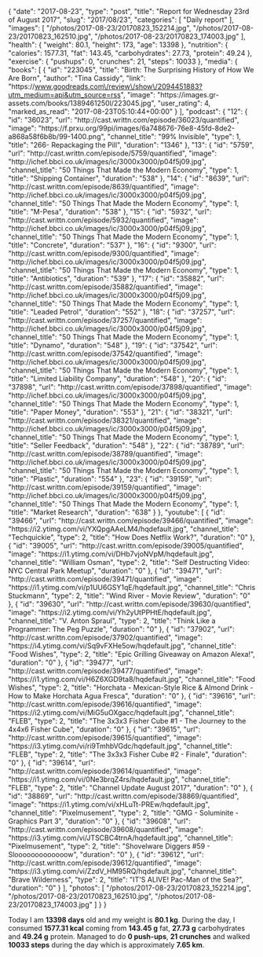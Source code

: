 {
    "date": "2017-08-23",
    "type": "post",
    "title": "Report for Wednesday 23rd of August 2017",
    "slug": "2017\/08\/23",
    "categories": [
        "Daily report"
    ],
    "images": [
        "\/photos\/2017-08-23\/20170823_152214.jpg",
        "\/photos\/2017-08-23\/20170823_162510.jpg",
        "\/photos\/2017-08-23\/20170823_174003.jpg"
    ],
    "health": {
        "weight": 80.1,
        "height": 173,
        "age": 13398
    },
    "nutrition": {
        "calories": 1577.31,
        "fat": 143.45,
        "carbohydrates": 27.73,
        "protein": 49.24
    },
    "exercise": {
        "pushups": 0,
        "crunches": 21,
        "steps": 10033
    },
    "media": {
        "books": [
            {
                "id": "223045",
                "title": "Birth: The Surprising History of How We Are Born",
                "author": "Tina Cassidy",
                "link": "https:\/\/www.goodreads.com\/review\/show\/2094451883?utm_medium=api&utm_source=rss",
                "image": "https:\/\/images.gr-assets.com\/books\/1389461250l\/223045.jpg",
                "user_rating": 4,
                "marked_as_read": "2017-08-23T05:10:44+00:00"
            }
        ],
        "podcast": {
            "12": {
                "id": "36023",
                "url": "http:\/\/cast.writtn.com\/episode\/36023\/quantified",
                "image": "https:\/\/f.prxu.org\/99pi\/images\/6a748676-76e8-45fd-8de2-a868a58f6b8b\/99-1400.png",
                "channel_title": "99% Invisible",
                "type": 1,
                "title": "266- Repackaging the Pill",
                "duration": "1346"
            },
            "13": {
                "id": "5759",
                "url": "http:\/\/cast.writtn.com\/episode\/5759\/quantified",
                "image": "http:\/\/ichef.bbci.co.uk\/images\/ic\/3000x3000\/p04f5j09.jpg",
                "channel_title": "50 Things That Made the Modern Economy",
                "type": 1,
                "title": "Shipping Container",
                "duration": "538"
            },
            "14": {
                "id": "8639",
                "url": "http:\/\/cast.writtn.com\/episode\/8639\/quantified",
                "image": "http:\/\/ichef.bbci.co.uk\/images\/ic\/3000x3000\/p04f5j09.jpg",
                "channel_title": "50 Things That Made the Modern Economy",
                "type": 1,
                "title": "M-Pesa",
                "duration": "538"
            },
            "15": {
                "id": "5932",
                "url": "http:\/\/cast.writtn.com\/episode\/5932\/quantified",
                "image": "http:\/\/ichef.bbci.co.uk\/images\/ic\/3000x3000\/p04f5j09.jpg",
                "channel_title": "50 Things That Made the Modern Economy",
                "type": 1,
                "title": "Concrete",
                "duration": "537"
            },
            "16": {
                "id": "9300",
                "url": "http:\/\/cast.writtn.com\/episode\/9300\/quantified",
                "image": "http:\/\/ichef.bbci.co.uk\/images\/ic\/3000x3000\/p04f5j09.jpg",
                "channel_title": "50 Things That Made the Modern Economy",
                "type": 1,
                "title": "Antibiotics",
                "duration": "539"
            },
            "17": {
                "id": "35882",
                "url": "http:\/\/cast.writtn.com\/episode\/35882\/quantified",
                "image": "http:\/\/ichef.bbci.co.uk\/images\/ic\/3000x3000\/p04f5j09.jpg",
                "channel_title": "50 Things That Made the Modern Economy",
                "type": 1,
                "title": "Leaded Petrol",
                "duration": "552"
            },
            "18": {
                "id": "37257",
                "url": "http:\/\/cast.writtn.com\/episode\/37257\/quantified",
                "image": "http:\/\/ichef.bbci.co.uk\/images\/ic\/3000x3000\/p04f5j09.jpg",
                "channel_title": "50 Things That Made the Modern Economy",
                "type": 1,
                "title": "Dynamo",
                "duration": "548"
            },
            "19": {
                "id": "37542",
                "url": "http:\/\/cast.writtn.com\/episode\/37542\/quantified",
                "image": "http:\/\/ichef.bbci.co.uk\/images\/ic\/3000x3000\/p04f5j09.jpg",
                "channel_title": "50 Things That Made the Modern Economy",
                "type": 1,
                "title": "Limited Liability Company",
                "duration": "548"
            },
            "20": {
                "id": "37898",
                "url": "http:\/\/cast.writtn.com\/episode\/37898\/quantified",
                "image": "http:\/\/ichef.bbci.co.uk\/images\/ic\/3000x3000\/p04f5j09.jpg",
                "channel_title": "50 Things That Made the Modern Economy",
                "type": 1,
                "title": "Paper Money",
                "duration": "553"
            },
            "21": {
                "id": "38321",
                "url": "http:\/\/cast.writtn.com\/episode\/38321\/quantified",
                "image": "http:\/\/ichef.bbci.co.uk\/images\/ic\/3000x3000\/p04f5j09.jpg",
                "channel_title": "50 Things That Made the Modern Economy",
                "type": 1,
                "title": "Seller Feedback",
                "duration": "548"
            },
            "22": {
                "id": "38789",
                "url": "http:\/\/cast.writtn.com\/episode\/38789\/quantified",
                "image": "http:\/\/ichef.bbci.co.uk\/images\/ic\/3000x3000\/p04f5j09.jpg",
                "channel_title": "50 Things That Made the Modern Economy",
                "type": 1,
                "title": "Plastic",
                "duration": "554"
            },
            "23": {
                "id": "39159",
                "url": "http:\/\/cast.writtn.com\/episode\/39159\/quantified",
                "image": "http:\/\/ichef.bbci.co.uk\/images\/ic\/3000x3000\/p04f5j09.jpg",
                "channel_title": "50 Things That Made the Modern Economy",
                "type": 1,
                "title": "Market Research",
                "duration": "638"
            }
        },
        "youtube": [
            {
                "id": "39466",
                "url": "http:\/\/cast.writtn.com\/episode\/39466\/quantified",
                "image": "https:\/\/i2.ytimg.com\/vi\/YXQpgAAeLM4\/hqdefault.jpg",
                "channel_title": "Techquickie",
                "type": 2,
                "title": "How Does Netflix Work?",
                "duration": "0"
            },
            {
                "id": "39005",
                "url": "http:\/\/cast.writtn.com\/episode\/39005\/quantified",
                "image": "https:\/\/i1.ytimg.com\/vi\/DHb7vjoNVpM\/hqdefault.jpg",
                "channel_title": "William Osman",
                "type": 2,
                "title": "Self Destructing Video: NYC Central Park Meetup",
                "duration": "0"
            },
            {
                "id": "39471",
                "url": "http:\/\/cast.writtn.com\/episode\/39471\/quantified",
                "image": "https:\/\/i1.ytimg.com\/vi\/p1UU6GSY1qE\/hqdefault.jpg",
                "channel_title": "Chris Stuckmann",
                "type": 2,
                "title": "Wind River - Movie Review",
                "duration": "0"
            },
            {
                "id": "39630",
                "url": "http:\/\/cast.writtn.com\/episode\/39630\/quantified",
                "image": "https:\/\/i2.ytimg.com\/vi\/Yh2yUtPPHtE\/hqdefault.jpg",
                "channel_title": "V. Anton Spraul",
                "type": 2,
                "title": "Think Like a Programmer: The Peg Puzzle",
                "duration": "0"
            },
            {
                "id": "37902",
                "url": "http:\/\/cast.writtn.com\/episode\/37902\/quantified",
                "image": "https:\/\/i4.ytimg.com\/vi\/Sq9vFXHe5ow\/hqdefault.jpg",
                "channel_title": "Food Wishes",
                "type": 2,
                "title": "Epic Grilling Giveaway on Amazon Alexa!",
                "duration": "0"
            },
            {
                "id": "39477",
                "url": "http:\/\/cast.writtn.com\/episode\/39477\/quantified",
                "image": "https:\/\/i1.ytimg.com\/vi\/H6Z6XGD9ta8\/hqdefault.jpg",
                "channel_title": "Food Wishes",
                "type": 2,
                "title": "Horchata - Mexican-Style Rice & Almond Drink - How to Make Horchata Agua Fresca",
                "duration": "0"
            },
            {
                "id": "39616",
                "url": "http:\/\/cast.writtn.com\/episode\/39616\/quantified",
                "image": "https:\/\/i2.ytimg.com\/vi\/MiG5uOXgacc\/hqdefault.jpg",
                "channel_title": "FLEB",
                "type": 2,
                "title": "The 3x3x3 Fisher Cube #1 - The Journey to the 4x4x6 Fisher Cube",
                "duration": "0"
            },
            {
                "id": "39615",
                "url": "http:\/\/cast.writtn.com\/episode\/39615\/quantified",
                "image": "https:\/\/i3.ytimg.com\/vi\/ri9TmhbVGdc\/hqdefault.jpg",
                "channel_title": "FLEB",
                "type": 2,
                "title": "The 3x3x3 Fisher Cube #2 - Finale",
                "duration": "0"
            },
            {
                "id": "39614",
                "url": "http:\/\/cast.writtn.com\/episode\/39614\/quantified",
                "image": "https:\/\/i1.ytimg.com\/vi\/0Ne3brqZ4rs\/hqdefault.jpg",
                "channel_title": "FLEB",
                "type": 2,
                "title": "Channel Update August 2017",
                "duration": "0"
            },
            {
                "id": "38869",
                "url": "http:\/\/cast.writtn.com\/episode\/38869\/quantified",
                "image": "https:\/\/i1.ytimg.com\/vi\/xHLuTt-PREw\/hqdefault.jpg",
                "channel_title": "Pixelmusement",
                "type": 2,
                "title": "GMG - Soluminite - Graphics Part 3",
                "duration": "0"
            },
            {
                "id": "39608",
                "url": "http:\/\/cast.writtn.com\/episode\/39608\/quantified",
                "image": "https:\/\/i3.ytimg.com\/vi\/JTSCBC4trnA\/hqdefault.jpg",
                "channel_title": "Pixelmusement",
                "type": 2,
                "title": "Shovelware Diggers #59 - Slooooooooooooow",
                "duration": "0"
            },
            {
                "id": "39612",
                "url": "http:\/\/cast.writtn.com\/episode\/39612\/quantified",
                "image": "https:\/\/i3.ytimg.com\/vi\/ZzdV_HM95RQ\/hqdefault.jpg",
                "channel_title": "Brave Wilderness",
                "type": 2,
                "title": "IT'S ALIVE! Pac-Man of the Sea?",
                "duration": "0"
            }
        ],
        "photos": [
            "\/photos\/2017-08-23\/20170823_152214.jpg",
            "\/photos\/2017-08-23\/20170823_162510.jpg",
            "\/photos\/2017-08-23\/20170823_174003.jpg"
        ]
    }
}

Today I am <strong>13398 days</strong> old and my weight is <strong>80.1 kg</strong>. During the day, I consumed <strong>1577.31 kcal</strong> coming from <strong>143.45 g</strong> fat, <strong>27.73 g</strong> carbohydrates and <strong>49.24 g</strong> protein. Managed to do <strong>0 push-ups</strong>, <strong>21 crunches</strong> and walked <strong>10033 steps</strong> during the day which is approximately <strong>7.65 km</strong>.